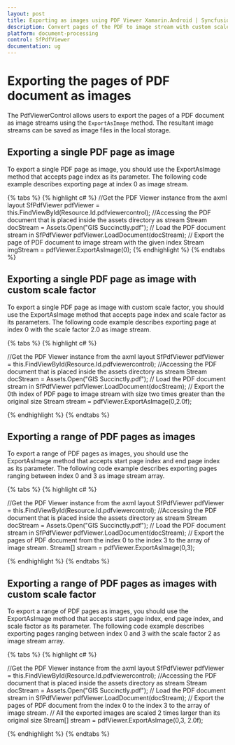 ```yaml
---
layout: post
title: Exporting as images using PDF Viewer Xamarin.Android | Syncfusion
description: Convert pages of the PDF to image stream with custom scale factor using Syncfusion<sup>®</sup> Xamarin.Android PDF Viewer control, its elements, and more.
platform: document-processing
control: SfPdfViewer
documentation: ug
---
```


# Exporting the pages of PDF document as images

The PdfViewerControl allows users to export the pages of a PDF document as image streams using the `ExportAsImage` method. The resultant image streams can be saved as image files in the local storage.

## Exporting a single PDF page as image

To export a single PDF page as image, you should use the ExportAsImage method that accepts page index as its parameter. The following code example describes exporting page at index 0 as image stream. 

{% tabs %}
{% highlight c# %}
//Get the PDF Viewer instance from the axml layout
SfPdfViewer pdfViewer = this.FindViewById<SfPdfViewer>(Resource.Id.pdfviewercontrol);
//Accessing the PDF document that is placed inside the assets directory as stream
Stream docStream = Assets.Open("GIS Succinctly.pdf");
// Load the PDF document stream in SfPdfViewer
pdfViewer.LoadDocument(docStream);
// Export the page of PDF document to image stream with the given index
Stream imgStream = pdfViewer.ExportAsImage(0);
{% endhighlight %}
{% endtabs %}

## Exporting a single PDF page as image with custom scale factor

To export a single PDF page as image with custom scale factor, you should use the ExportAsImage method that accepts page index and scale factor as its parameters. The following code example describes exporting page at index 0 with the scale factor 2.0 as image stream.

{% tabs %}
{% highlight c# %}

//Get the PDF Viewer instance from the axml layout
SfPdfViewer pdfViewer = this.FindViewById<SfPdfViewer>(Resource.Id.pdfviewercontrol);
//Accessing the PDF document that is placed inside the assets directory as stream
Stream docStream = Assets.Open("GIS Succinctly.pdf");
// Load the PDF document stream in SfPdfViewer
pdfViewer.LoadDocument(docStream);
// Export the 0th index of PDF page to image stream with size two times greater than the original size 
Stream stream = pdfViewer.ExportAsImage(0,2.0f);

{% endhighlight %}
{% endtabs %}

## Exporting a range of PDF pages as images

To export a range of PDF pages as images, you should use the ExportAsImage method that accepts start page index and end page index as its parameter. The following code example describes exporting pages ranging between index 0 and 3 as image stream array.

{% tabs %}
{% highlight c# %}

//Get the PDF Viewer instance from the axml layout
SfPdfViewer pdfViewer = this.FindViewById<SfPdfViewer>(Resource.Id.pdfviewercontrol);
//Accessing the PDF document that is placed inside the assets directory as stream
Stream docStream = Assets.Open("GIS Succinctly.pdf");
// Load the PDF document stream in SfPdfViewer
pdfViewer.LoadDocument(docStream);
// Export the pages of PDF document from the index 0 to the index 3 to the array of image stream.
Stream[] stream = pdfViewer.ExportAsImage(0,3);

{% endhighlight %}
{% endtabs %}

## Exporting a range of PDF pages as images with custom scale factor

To export a range of PDF pages as images, you should use the ExportAsImage method that accepts start page index, end page index, and scale factor as its parameter. The following code example describes exporting pages ranging between index 0 and 3 with the scale factor 2 as image stream array.

{% tabs %}
{% highlight c# %}

//Get the PDF Viewer instance from the axml layout
SfPdfViewer pdfViewer = this.FindViewById<SfPdfViewer>(Resource.Id.pdfviewercontrol);
//Accessing the PDF document that is placed inside the assets directory as stream
Stream docStream = Assets.Open("GIS Succinctly.pdf");
// Load the PDF document stream in SfPdfViewer
pdfViewer.LoadDocument(docStream);
// Export the pages of PDF document from the index 0 to the index 3 to the array of image stream.
// All the exported images are scaled 2 times larger than its original size
Stream[] stream = pdfViewer.ExportAsImage(0,3, 2.0f);

{% endhighlight %}
{% endtabs %}
